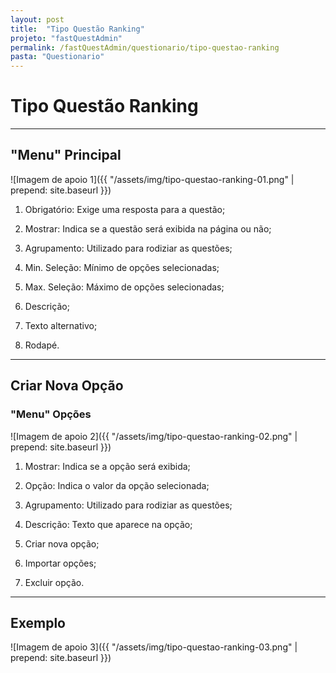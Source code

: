 ```yaml
---
layout: post
title:  "Tipo Questão Ranking"
projeto: "fastQuestAdmin"
permalink: /fastQuestAdmin/questionario/tipo-questao-ranking
pasta: "Questionario"
---
```

# Tipo Questão Ranking

----

## "Menu" Principal

![Imagem de apoio 1]({{ "/assets/img/tipo-questao-ranking-01.png" | prepend: site.baseurl }})

1. Obrigatório: Exige uma resposta para a questão;

2. Mostrar: Indica se a questão será exibida na página ou não;

3. Agrupamento: Utilizado para rodiziar as questões;

4. Min. Seleção: Mínimo de opções selecionadas;

5. Max. Seleção: Máximo de opções selecionadas;

6. Descrição;

7. Texto alternativo;

8. Rodapé.

---- 

## Criar Nova Opção
### "Menu" Opções

![Imagem de apoio 2]({{ "/assets/img/tipo-questao-ranking-02.png" | prepend: site.baseurl }})

1. Mostrar: Indica se a opção será exibida;

2. Opção: Indica o valor da opção selecionada;

3. Agrupamento: Utilizado para rodiziar as questões;

4. Descrição: Texto que aparece na opção;

5. Criar nova opção;

6. Importar opções;

7. Excluir opção.

---- 

## Exemplo
![Imagem de apoio 3]({{ "/assets/img/tipo-questao-ranking-03.png" | prepend: site.baseurl }})